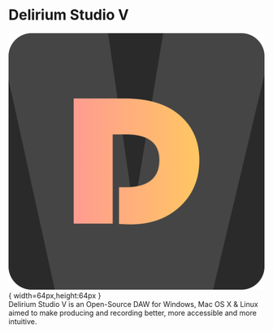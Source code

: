 # Delirium Studio V

![StudioVLogo](brand/DeliriumStudioV-Logo.png){ width=64px,height:64px }
<br/>
Delirium Studio V is an Open-Source DAW for Windows, Mac OS X &amp; Linux aimed to make producing and recording better, more accessible and more intuitive.
